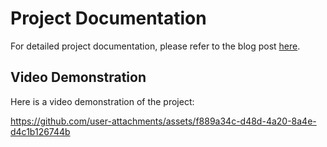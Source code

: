 # Project Documentation

For detailed project documentation, please refer to the blog post [here](https://www.sapkotasandip.com.np/blog/khalti).

## Video Demonstration

Here is a video demonstration of the project:

https://github.com/user-attachments/assets/f889a34c-d48d-4a20-8a4e-d4c1b126744b



